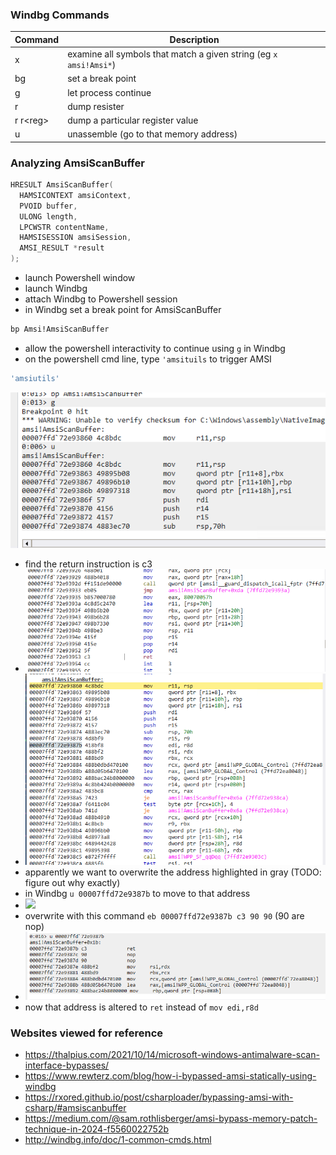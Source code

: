 
### Windbg Commands

| Command   | Description                                                       |
| --------- | ----------------------------------------------------------------- |
| x         | examine all symbols that match a given string (eg `x amsi!Amsi*`) |
| bg        | set a break point                                                 |
| g         | let process continue                                              |
| r         | dump resister                                                     |
| r r\<reg> | dump a particular register value                                  |
| u         | unassemble (go to that memory address)                            |

### Analyzing AmsiScanBuffer

```c
HRESULT AmsiScanBuffer(
  HAMSICONTEXT amsiContext,
  PVOID buffer,
  ULONG length,
  LPCWSTR contentName,
  HAMSISESSION amsiSession,
  AMSI_RESULT *result
);
```

- launch Powershell window
- launch Windbg
- attach Windbg to Powershell session
- in Windbg set a break point for AmsiScanBuffer
```cmd
bp Amsi!AmsiScanBuffer
```
- allow the powershell interactivity to continue using `g` in Windbg
- on the powershell cmd line, type `'amsituils` to trigger AMSI
```powershell
'amsiutils'
```
![](Images/WindbgContinue.png)
- find the return instruction is c3
- ![](Images/WindbgAmsiScanBufferLocation.png)
- ![](Images/WindbgAmsiScanBufferCalls.png)
- apparently we want to overwrite the address highlighted in gray (TODO: figure out why exactly)
- in Windbg `u 00007ffd72e9387b` to move to that address
- ![](WindbgUnassemble.png)
- overwrite with this command `eb 00007ffd72e9387b c3 90 90` (90 are nop)
- ![](Images/WindbgUnassemble-02.png)
- now that address is altered to `ret` instead of `mov edi,r8d`

### Websites viewed for reference

- https://thalpius.com/2021/10/14/microsoft-windows-antimalware-scan-interface-bypasses/
- https://www.rewterz.com/blog/how-i-bypassed-amsi-statically-using-windbg
- https://rxored.github.io/post/csharploader/bypassing-amsi-with-csharp/#amsiscanbuffer
- https://medium.com/@sam.rothlisberger/amsi-bypass-memory-patch-technique-in-2024-f5560022752b
- http://windbg.info/doc/1-common-cmds.html
